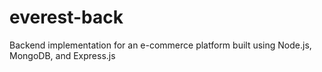# everest-back
Backend implementation for an e-commerce platform built using Node.js, MongoDB, and Express.js
